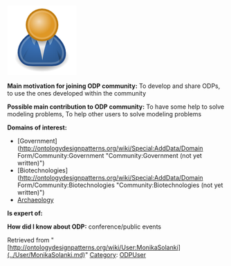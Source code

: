 [![Image:ODPUser.png](../images/a/a6/ODPUser.png)](../Image/ODPUser.png.md "Image:ODPUser.png")




  





__Main motivation for joining ODP community:__ To develop and share ODPs, to use the ones developed within the community


__Possible main contribution to ODP community:__ To have some help to solve modeling problems, To help other users to solve modeling problems


__Domains of interest:__



* [Government](http://ontologydesignpatterns.org/wiki/Special:AddData/Domain Form/Community:Government "Community:Government (not yet written)")
* [Biotechnologies](http://ontologydesignpatterns.org/wiki/Special:AddData/Domain Form/Community:Biotechnologies "Community:Biotechnologies (not yet written)")
* [Archaeology](../Community/Archaeology.md "Community:Archaeology")


__Is expert of:__


  

__How did I know about ODP:__ conference/public events






Retrieved from "[http://ontologydesignpatterns.org/wiki/User:MonikaSolanki](../User/MonikaSolanki.md)"
 [Category](http://ontologydesignpatterns.org/wiki/Special:Categories "Special:Categories"): [ODPUser](../Category/ODPUser.md "Category:ODPUser")